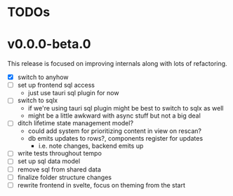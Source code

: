 # TODOs

# v0.0.0-beta.0
This release is focused on improving internals along with lots of refactoring.

- [x] switch to anyhow
- [ ] set up frontend sql access
  - just use tauri sql plugin for now
- [ ] switch to sqlx
  - if we're using tauri sql plugin might be best to switch to sqlx as well
  - might be a little awkward with async stuff but not a big deal
- [ ] ditch lifetime state management model?
  - could add system for prioritizing content in view on rescan?
  - db emits updates to rows?, components register for updates
    - i.e. note changes, backend emits up
- [ ] write tests throughout tempo
- [ ] set up sql data model
- [ ] remove sql from shared data
- [ ] finalize folder structure changes
- [ ] rewrite frontend in svelte, focus on theming from the start